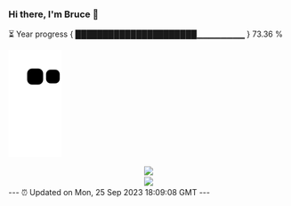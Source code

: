 ### Hi there, I'm Bruce 👋
⏳ Year progress { ██████████████████████▁▁▁▁▁▁▁▁ } 73.36 %

![](https://raw.githubusercontent.com/Swiftie13st/Swiftie13st/main/assets/github-contribution-grid-snake.svg)


<div align="center"> <img src="https://metrics.lecoq.io/Swiftie13st?template=classic&config.timezone=Asia%2FShanghai"> </div>

<div align="center"> <img src="https://github-readme-streak-stats.herokuapp.com/?user=Swiftie13st" /> </div>
---
⏰ Updated on Mon, 25 Sep 2023 18:09:08 GMT
---

